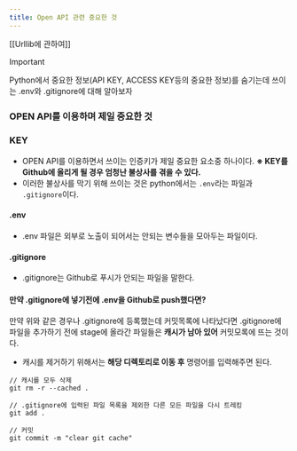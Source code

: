 ```yaml
---
title: Open API 관련 중요한 것
---
```

[[Urllib에 관하여]]

>[!important]
> Python에서 중요한 정보(API KEY, ACCESS KEY등의 중요한 정보)를 숨기는데 쓰이는 .env와 .gitignore에 대해 알아보자

### OPEN API를 이용하며 제일 중요한 것
### KEY
- OPEN API를 이용하면서 쓰이는 인증키가 제일 중요한 요소중 하나이다.
**※ KEY를 Github에 올리게 될 경우 엄청난 불상사를 겪을 수 있다.**
- 이러한 불상사를 막기 위해 쓰이는 것은 python에서는 `.env`라는 파일과 `.gitignore`이다.
#### .env
- .env 파일은 외부로 노출이 되어서는 안되는 변수들을 모아두는 파일이다.
#### .gitignore
- .gitignore는 Github로 푸시가 안되는 파일을 말한다. 

#### 만약 .gitignore에 넣기전에 .env을 Github로 push했다면?
만약 위와 같은 경우나 .gitignore에 등록했는데 커밋목록에 나타났다면
.gitignore에 파일을 추가하기 전에 stage에 올라간 파일들은 **캐시가 남아 있어** 커밋모록에 뜨는 것이다.
- 캐시를 제거하기 위해서는 **해당 디렉토리로 이동 후** 명령어를 입력해주면 된다.
```
// 캐시를 모두 삭제
git rm -r --cached .

// .gitignore에 입력된 파일 목록을 제외한 다른 모든 파일을 다시 트레킹
git add .

// 커밋
git commit -m "clear git cache"
```
